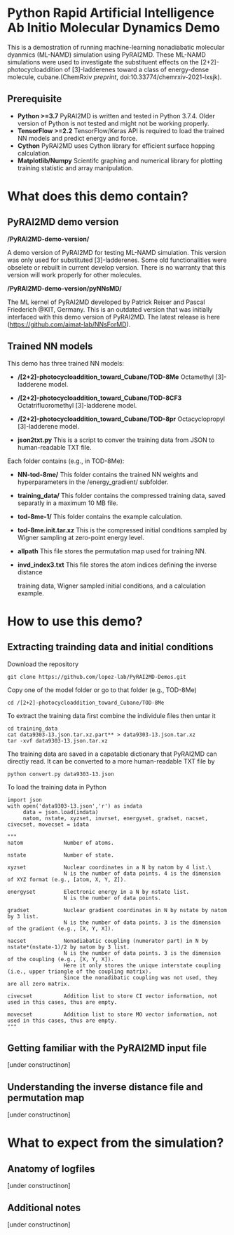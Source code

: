 # Python Rapid Artificial Intelligence Ab Initio Molecular Dynamics Demo
This is a demostration of running machine-learning nonadiabatic molecular dyanmics (ML-NAMD) simulation using PyRAI2MD.
These ML-NAMD simulations were used to investigate the substituent effects on the [2+2]-photocycloaddition of [3]-ladderenes
toward a class of energy-dense molecule, cubane.(ChemRxiv *preprint*, doi:10.33774/chemrxiv-2021-lxsjk).
## Prerequisite
 - **Python >=3.7** PyRAI2MD is written and tested in Python 3.7.4. Older version of Python is not tested and might not be working properly.
 - **TensorFlow >=2.2** TensorFlow/Keras API is required to load the trained NN models and predict energy and force.
 - **Cython** PyRAI2MD uses Cython library for efficient surface hopping calculation.
 - **Matplotlib/Numpy** Scientifc graphing and numerical library for plotting training statistic and array manipulation.
 
# What does this demo contain?
## PyRAI2MD demo version
**/PyRAI2MD-demo-version/**

A demo version of PyRAI2MD for testing ML-NAMD simulation. This version was only used for substituted [3]-ladderenes. Some old functionalities were obselete or rebuilt in current develop version. There is no warranty that this version will work properly for other molecules.

**/PyRAI2MD-demo-version/pyNNsMD/**

The ML kernel of PyRAI2MD developed by Patrick Reiser and Pascal Friederich @KIT, Germany. This is an outdated version that was initially interfaced with this demo version of PyRAI2MD. The latest release is here (https://github.com/aimat-lab/NNsForMD).

## Trained NN models
This demo has three trained NN models:

- **/[2+2]-photocycloaddition_toward_Cubane/TOD-8Me** Octamethyl [3]-ladderene model.

- **/[2+2]-photocycloaddition_toward_Cubane/TOD-8CF3** Octatrifluoromethyl [3]-ladderene model.

- **/[2+2]-photocycloaddition_toward_Cubane/TOD-8pr** Octacyclopropyl [3]-ladderene model.

- **json2txt.py** This is a script to conver the training data from JSON to human-readable TXT file. 

Each folder contains (e.g., in TOD-8Me):

- **NN-tod-8me/** This folder contains the trained NN weights and hyperparameters in the /energy_gradient/ subfolder.

- **training_data/** This folder contains the compressed training data, saved separatly in a maximum 10 MB file.

- **tod-8me-1/** This folder contains the example calculation.

- **tod-8me.init.tar.xz** This is the compressed initial conditions sampled by Wigner sampling at zero-point energy level.

- **allpath** This file stores the permutation map used for training NN.

- **invd_index3.txt** This file stores the atom indices defining the inverse distance

  training data, Wigner sampled initial conditions, and a calculation example. 

# How to use this demo?
## Extracting trainding data and initial conditions
Download the repository

    git clone https://github.com/lopez-lab/PyRAI2MD-Demos.git
    
Copy one of the model folder or go to that folder (e.g., TOD-8Me)

    cd /[2+2]-photocycloaddition_toward_Cubane/TOD-8Me

To extract the training data first combine the individule files then untar it

    cd training_data
    cat data9303-13.json.tar.xz.part** > data9303-13.json.tar.xz
    tar -xvf data9303-13.json.tar.xz

The training data are saved in a capatable dictionary that PyRAI2MD can directly read. It can be converted to a more human-readable TXT file by

    python convert.py data9303-13.json

To load the training data in Python

    import json
    with open('data9303-13.json','r') as indata
         data = json.load(indata)
         natom, nstate, xyzset, invrset, energyset, gradset, nacset, civecset, movecset = idata
         
    """
    natom             Number of atoms.
    
    nstate            Number of state.
    
    xyzset            Nuclear coordinates in a N by natom by 4 list.\
                      N is the number of data points. 4 is the dimension of XYZ format (e.g., [atom, X, Y, Z]).
    
    energyset         Electronic energy in a N by nstate list. 
                      N is the number of data points.
                      
    gradset           Nuclear gradient coordinates in N by nstate by natom by 3 list.
                      N is the number of data points. 3 is the dimension of the gradient (e.g., [X, Y, X]).
    
    nacset            Nonadiabatic coupling (numerator part) in N by nstate*(nstate-1)/2 by natom by 3 list.
                      N is the number of data points. 3 is the dimension of the coupling (e.g., [X, Y, X]).
                      Here it only stores the unique interstate coupling (i.e., upper triangle of the coupling matrix).
                      Since the nonadibatic coupling was not used, they are all zero matrix.
    
    civecset          Addition list to store CI vector information, not used in this cases, thus are empty.
    
    movecset          Addition list to store MO vector information, not used in this cases, thus are empty.
    """



## Getting familiar with the PyRAI2MD input file
[under constructinon]
## Understanding the inverse distance file and permutation map
[under constructinon]
# What to expect from the simulation?
## Anatomy of logfiles
[under constructinon]
## Additional notes
[under constructinon]
